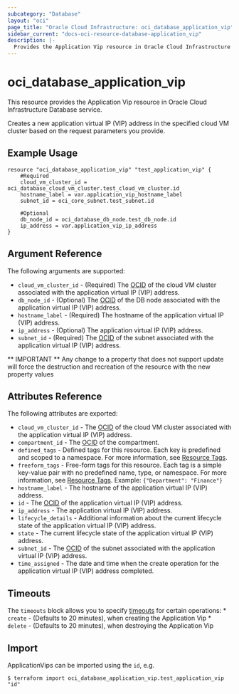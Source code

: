 ```yaml
---
subcategory: "Database"
layout: "oci"
page_title: "Oracle Cloud Infrastructure: oci_database_application_vip"
sidebar_current: "docs-oci-resource-database-application_vip"
description: |-
  Provides the Application Vip resource in Oracle Cloud Infrastructure Database service
---
```


# oci_database_application_vip
This resource provides the Application Vip resource in Oracle Cloud Infrastructure Database service.

Creates a new application virtual IP (VIP) address in the specified cloud VM cluster based on the request parameters you provide.


## Example Usage

```hcl
resource "oci_database_application_vip" "test_application_vip" {
	#Required
	cloud_vm_cluster_id = oci_database_cloud_vm_cluster.test_cloud_vm_cluster.id
	hostname_label = var.application_vip_hostname_label
	subnet_id = oci_core_subnet.test_subnet.id

	#Optional
	db_node_id = oci_database_db_node.test_db_node.id
	ip_address = var.application_vip_ip_address
}
```

## Argument Reference

The following arguments are supported:

* `cloud_vm_cluster_id` - (Required) The [OCID](https://docs.cloud.oracle.com/iaas/Content/General/Concepts/identifiers.htm) of the cloud VM cluster associated with the application virtual IP (VIP) address.
* `db_node_id` - (Optional) The [OCID](https://docs.cloud.oracle.com/iaas/Content/General/Concepts/identifiers.htm) of the DB node associated with the application virtual IP (VIP) address.
* `hostname_label` - (Required) The hostname of the application virtual IP (VIP) address.
* `ip_address` - (Optional) The application virtual IP (VIP) address.
* `subnet_id` - (Required) The [OCID](https://docs.cloud.oracle.com/iaas/Content/General/Concepts/identifiers.htm) of the subnet associated with the application virtual IP (VIP) address.


** IMPORTANT **
Any change to a property that does not support update will force the destruction and recreation of the resource with the new property values

## Attributes Reference

The following attributes are exported:

* `cloud_vm_cluster_id` - The [OCID](https://docs.cloud.oracle.com/iaas/Content/General/Concepts/identifiers.htm) of the cloud VM cluster associated with the application virtual IP (VIP) address.
* `compartment_id` - The [OCID](https://docs.cloud.oracle.com/iaas/Content/General/Concepts/identifiers.htm) of the compartment.
* `defined_tags` - Defined tags for this resource. Each key is predefined and scoped to a namespace. For more information, see [Resource Tags](https://docs.cloud.oracle.com/iaas/Content/General/Concepts/resourcetags.htm). 
* `freeform_tags` - Free-form tags for this resource. Each tag is a simple key-value pair with no predefined name, type, or namespace. For more information, see [Resource Tags](https://docs.cloud.oracle.com/iaas/Content/General/Concepts/resourcetags.htm).  Example: `{"Department": "Finance"}` 
* `hostname_label` - The hostname of the application virtual IP (VIP) address.
* `id` - The [OCID](https://docs.cloud.oracle.com/iaas/Content/General/Concepts/identifiers.htm) of the application virtual IP (VIP) address.
* `ip_address` - The application virtual IP (VIP) address.
* `lifecycle_details` - Additional information about the current lifecycle state of the application virtual IP (VIP) address.
* `state` - The current lifecycle state of the application virtual IP (VIP) address.
* `subnet_id` - The [OCID](https://docs.cloud.oracle.com/iaas/Content/General/Concepts/identifiers.htm) of the subnet associated with the application virtual IP (VIP) address.
* `time_assigned` - The date and time when the create operation for the application virtual IP (VIP) address completed.

## Timeouts

The `timeouts` block allows you to specify [timeouts](https://registry.terraform.io/providers/hashicorp/oci/latest/docs/guides/changing_timeouts) for certain operations:
	* `create` - (Defaults to 20 minutes), when creating the Application Vip
	* `delete` - (Defaults to 20 minutes), when destroying the Application Vip


## Import

ApplicationVips can be imported using the `id`, e.g.

```
$ terraform import oci_database_application_vip.test_application_vip "id"
```

